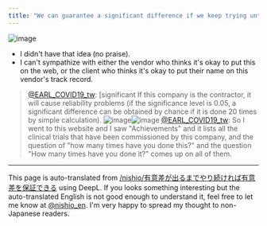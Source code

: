 ```yaml
---
title: "We can guarantee a significant difference if we keep trying until we get a significant difference."
---
```


![image](https://gyazo.com/f05af305094ee582d60dc9f3ab591344/thumb/1000)
- I didn't have that idea (no praise).
- I can't sympathize with either the vendor who thinks it's okay to put this on the web, or the client who thinks it's okay to put their name on this vendor's track record.

> [@EARL_COVID19_tw](https://twitter.com/earl_covid19_tw/status/1633354447152885761?s=46&t=gkSZtjGEtUZPO0JCzBxCBw): [significant If this company is the contractor, it will cause reliability problems (if the significance level is 0.05, a significant difference can be obtained by chance if it is done 20 times by simple calculation).
> ![image](https://pbs.twimg.com/media/FqrXNbMaQAMsE33.jpg)![image](https://pbs.twimg.com/media/FqrXNbNakAACGr4.jpg)
> [@EARL_COVID19_tw](https://twitter.com/earl_covid19_tw/status/1633359038217068546?s=46&t=gkSZtjGEtUZPO0JCzBxCBw): So I went to this website and I saw "Achievements" and it lists all the clinical trials that have been commissioned by this company, and the question of "how many times have you done this?" and the question "How many times have you done it?" comes up on all of them.



---
This page is auto-translated from [/nishio/有意差が出るまでやり続ければ有意差を保証できる](https://scrapbox.io/nishio/有意差が出るまでやり続ければ有意差を保証できる) using DeepL. If you looks something interesting but the auto-translated English is not good enough to understand it, feel free to let me know at [@nishio_en](https://twitter.com/nishio_en). I'm very happy to spread my thought to non-Japanese readers.